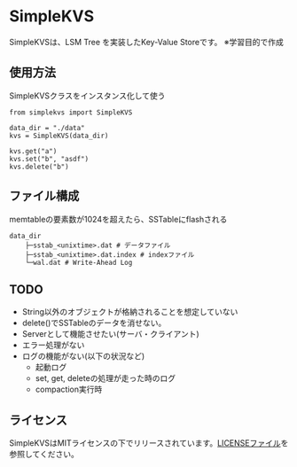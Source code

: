 # SimpleKVS

SimpleKVSは、LSM Tree を実装したKey-Value Storeです。
※学習目的で作成

## 使用方法

SimpleKVSクラスをインスタンス化して使う
```
from simplekvs import SimpleKVS

data_dir = "./data"
kvs = SimpleKVS(data_dir)

kvs.get("a")
kvs.set("b", "asdf")
kvs.delete("b")
```

## ファイル構成

memtableの要素数が1024を超えたら、SSTableにflashされる
```
data_dir
    ├─sstab_<unixtime>.dat # データファイル
    ├─sstab_<unixtime>.dat.index # indexファイル
    └─wal.dat # Write-Ahead Log
```


## TODO

* String以外のオブジェクトが格納されることを想定していない
* delete()でSSTableのデータを消せない。
* Serverとして機能させたい(サーバ・クライアント)
* エラー処理がない
* ログの機能がない(以下の状況など)
  * 起動ログ
  * set, get, deleteの処理が走った時のログ
  * compaction実行時
  

## ライセンス

SimpleKVSはMITライセンスの下でリリースされています。[LICENSEファイル](./LICENSE)を参照してください。